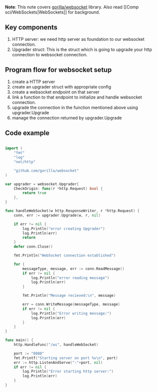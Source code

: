 
**Note**: This note covers [gorilla/websocket](https://github.com/gorilla/websocket) library. Also read [[Comp sci/WebSockets|WebSockets]] for background.

## Key components

1. HTTP server: we need http server as foundation to our websocket connection.
2. Upgrader struct: This is the struct which is going to upgrade your http connection to websocket connection.

## Program flow for websocket setup

1. create a HTTP server
2. create an upgrader struct with appropriate config
3. create a websocket endpoint on that server
4. link a function to that endpoint to initialize and handle websocket connection.
5. upgrade the connection in the function mentioned above using upgrader.Upgrade
6. manage the connection returned by upgrader.Upgrade

## Code example

```go package main

import (
	"fmt"
	"log"
	"net/http"

	"github.com/gorilla/websocket"
)

var upgrader = websocket.Upgrader{
	CheckOrigin: func(r *http.Request) bool {
		return true
	},
}

func handleWebSocket(w http.ResponseWriter, r *http.Request) {
	conn, err := upgrader.Upgrade(w, r, nil)

	if err != nil {
		log.Println("error creating Upgrader")
		log.Println(err)
		return
	}
	defer conn.Close()

	fmt.Println("WebSocket connection established")

	for {
		messageType, message, err := conn.ReadMessage()
		if err != nil {
			log.Println("error reading message")
			log.Println(err)
		}

		fmt.Println("Message recieved:\n", message)

		err = conn.WriteMessage(messageType, message)
		if err != nil {
			log.Println("Error writing message:")
			log.Println(err)
		}
	}
}

func main() {
	http.HandleFunc("/ws", handleWebSocket)

	port := "8080"
	fmt.Printf("Starting server on port %s\n", port)
	err := http.ListenAndServe(":"+port, nil)
	if err != nil {
		log.Println("Error starting http server:")
		log.Println(err)
	}
}
```
